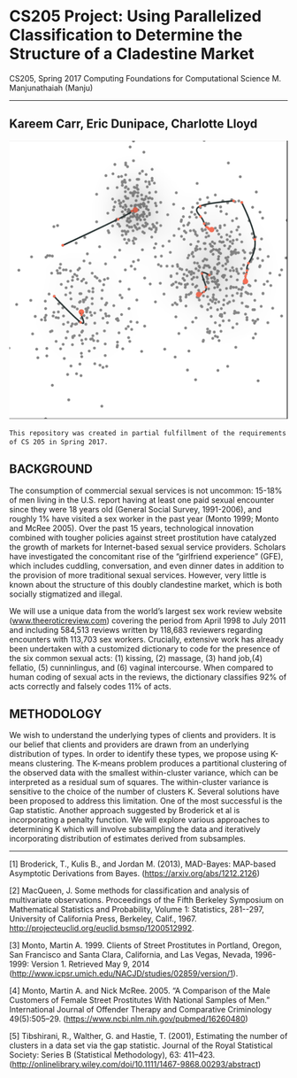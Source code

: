 # CS205 Project: Using Parallelized Classification to Determine the Structure of a Cladestine Market

CS205, Spring 2017
Computing Foundations for Computational Science
M. Manjunathaiah (Manju)

------
Kareem Carr, Eric Dunipace, Charlotte Lloyd
------


![GitHub Logo](kmeans.png)

```
This repository was created in partial fulfillment of the requirements of CS 205 in Spring 2017.
```

BACKGROUND
------

The consumption of commercial sexual services is not uncommon: 15-18% of men living in the U.S. report having at least one paid sexual encounter since they were 18 years old (General Social Survey, 1991-2006), and roughly 1% have visited a sex worker in the past year (Monto 1999; Monto and McRee 2005). Over the past 15 years, technological innovation combined with tougher policies against street prostitution have catalyzed the growth of markets for Internet-based sexual service providers. Scholars have investigated the concomitant rise of the “girlfriend experience” (GFE), which includes cuddling, conversation, and even dinner dates in addition to the provision of more traditional sexual services. However, very little is known about the structure of this doubly clandestine market, which is both socially stigmatized and illegal.

We will use a unique data from the world’s largest sex work review website (www.theeroticreview.com) covering the period from April 1998 to July 2011 and including 584,513 reviews written by 118,683 reviewers regarding encounters with 113,703 sex workers. Crucially, extensive work has already been undertaken with a customized dictionary to code for the presence of the six common sexual acts: (1) kissing, (2) massage, (3) hand job,(4) fellatio, (5) cunninlingus, and (6) vaginal intercourse. When compared to human coding of sexual acts in the reviews, the dictionary classifies 92% of acts correctly and falsely codes 11% of acts. 

METHODOLOGY
------

We wish to understand the underlying types of clients and providers. It is our belief that clients and providers are drawn from an underlying distribution of types. In order to identify these types, we propose using K-means clustering. The K-means problem produces a partitional clustering of the observed data with the smallest within-cluster variance, which can be interpreted as a residual sum of squares. The within-cluster variance is sensitive to the choice of the number of clusters K. Several solutions have been proposed to address this limitation. One of the most successful is the Gap statistic. Another approach suggested by Broderick et al is incorporating a penalty function. We will explore various approaches to determining K which will involve subsampling the data and iteratively incorporating distribution of estimates derived from subsamples.

------

[1] Broderick, T., Kulis B., and Jordan M. (2013), MAD-Bayes: MAP-based Asymptotic Derivations from Bayes. (https://arxiv.org/abs/1212.2126)

[2] MacQueen, J. Some methods for classification and analysis of multivariate observations. Proceedings of the Fifth Berkeley Symposium on Mathematical Statistics and Probability, Volume 1: Statistics, 281--297, University of California Press, Berkeley, Calif., 1967. http://projecteuclid.org/euclid.bsmsp/1200512992.

[3] Monto, Martin A. 1999. Clients of Street Prostitutes in Portland, Oregon, San Francisco and Santa Clara, California, and Las Vegas, Nevada, 1996-1999: Version 1. Retrieved May 9, 2014 (http://www.icpsr.umich.edu/NACJD/studies/02859/version/1).

[4] Monto, Martin A. and Nick McRee. 2005. “A Comparison of the Male Customers of Female Street Prostitutes With National Samples of Men.” International Journal of Offender Therapy and Comparative Criminology 49(5):505–29.  (https://www.ncbi.nlm.nih.gov/pubmed/16260480)

[5] Tibshirani, R., Walther, G. and Hastie, T. (2001), Estimating the number of clusters in a data set via the gap statistic. Journal of the Royal Statistical Society: Series B (Statistical Methodology), 63: 411–423. (http://onlinelibrary.wiley.com/doi/10.1111/1467-9868.00293/abstract)

